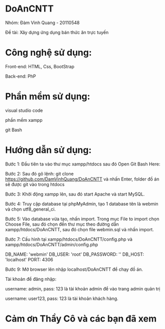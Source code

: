 # DoAnCNTT
Nhóm: Đàm Vinh Quang - 20110548

Đề tài: Xây dựng ứng dụng bán thức ăn trực tuyến
# Công nghệ sử dụng:
Front-end: HTML, Css, BootStrap

Back-end: PhP
# Phần mềm sử dụng:
visual studio code

phần mềm xampp 

git Bash
# Hướng dẫn sử dụng:
Bước 1: Đầu tiên ta vào thư mục xampp/htdocs sau đó Open Git Bash Here:

Bước 2: Sau đó gõ lệnh: git clone https://github.com/DamVinhQuang/DoAnCNTT và nhấn Enter, folder đồ án sẽ được git vào trong htdocs

Bước 3: Khởi động xampp lên, sau đó start Apache và start MySQL.

Bước 4: Truy cập database tại phpMyAdmin, tạo 1 database tên là webmin và chọn utf8_general_ci.

Bước 5: Vào database vừa tạo, nhấn import. Trong mục File to import chọn Choose File, sau đó chọn đến thư mục theo đường dẫn xampp/htdocs/DoAnCNTT, sau đó chọn file webmin.sql và nhấn import.

Bước 7: Cấu hình tại xampp/htdocs/DoAnCNTT/config.php và xampp/htdocs/DoAnCNTT/admin/config.php

DB_NAME: 'webmin'
DB_USER: 'root'
DB_PASSWORD: ''
DB_HOST: 'localhost'
PORT: 4306

Bước 9: Mở browser lên nhập localhost/DoAnCNTT để chạy đồ án.

Tài khoản để đăng nhập:

username: admin, pass: 123 là tài khoản admin để vào trang admin quản trị

username: user123, pass: 123 là tài khoản khách hàng.

# Cảm ơn Thầy Cô và các bạn đã xem
